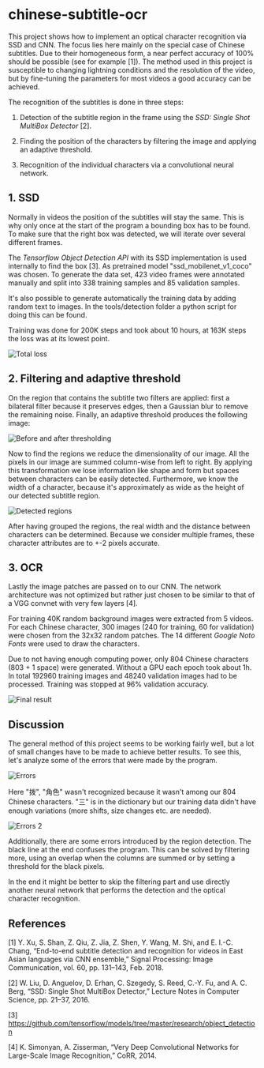 # chinese-subtitle-ocr
This project shows how to implement an optical character recognition via SSD and CNN. The focus lies here mainly on the special case of Chinese subtitles. Due to their homogeneous form, a near perfect accuracy of 100% should be possible (see for example [1]). The method used in this project is susceptible to changing lightning conditions and the resolution of the video, but by fine-tuning the parameters for most videos a good accuracy can be achieved.

The recognition of the subtitles is done in three steps:

1. Detection of the subtitle region in the frame using the *SSD: Single Shot MultiBox Detector* [2].

2. Finding the position of the characters by filtering the image and applying an adaptive threshold.

3. Recognition of the individual characters via a convolutional neural network.

## 1. SSD
Normally in videos the position of the subtitles will stay the same. This is why only once at the start of the program a bounding box has to be found. To make sure that the right box was detected, we will iterate over several different frames.

The *Tensorflow Object Detection API* with its SSD implementation is used internally to find the box [3]. As pretrained model "ssd_mobilenet_v1_coco" was chosen. To generate the data set, 423 video frames were annotated manually and split into 338 training samples and 85 validation samples.

It's also possible to generate automatically the training data by adding random text to images. In the tools/detection folder a python script for doing this can be found.

Training was done for 200K steps and took about 10 hours, at 163K steps the loss was at its lowest point.

![Total loss](https://i.imgur.com/z7fmydY.png)

## 2. Filtering and adaptive threshold
On the region that contains the subtitle two filters are applied: first a bilateral filter because it preserves edges, then a Gaussian blur to remove the remaining noise. Finally, an adaptive threshold produces the following image:

![Before and after thresholding](https://i.imgur.com/MaX9g4g.png)

Now to find the regions we reduce the dimensionality of our image. All the pixels in our image are summed column-wise from left to right. By applying this transformation we lose information like shape and form but spaces between characters can be easily detected. Furthermore, we know the width of a character, because it's approximately as wide as the height of our detected subtitle region.

![Detected regions](https://i.imgur.com/eVZNjg1.png)

After having grouped the regions, the real width and the distance between characters can be determined. Because we consider multiple frames, these character attributes are to +-2 pixels accurate.

## 3. OCR
Lastly the image patches are passed on to our CNN. The network architecture was not optimized but rather just chosen to be similar to that of a VGG convnet with very few layers [4].

For training 40K random background images were extracted from 5 videos. For each Chinese character, 300 images (240 for training, 60 for validation) were chosen from the 32x32 random patches. The 14 different *Google Noto Fonts* were used to draw the characters.

Due to not having enough computing power, only 804 Chinese characters (803 + 1 space) were generated. Without a GPU each epoch took about 1h. In total 192960 training images and 48240 validation images had to be processed. Training was stopped at 96% validation accuracy.

![Final result](https://i.imgur.com/i8uoIjC.jpg)

## Discussion
The general method of this project seems to be working fairly well, but a lot of small changes have to be made to achieve better results. To see this, let's analyze some of the errors that were made by the program.

![Errors](https://i.imgur.com/skKb6F5.png)

Here "拨", "角色" wasn't recognized because it wasn't among our 804 Chinese characters. "三" is in the dictionary but our training data didn't have enough  variations (more shifts, size changes etc. are needed).

![Errors 2](https://i.imgur.com/Xh79l68.png)

Additionally, there are some errors introduced by the region detection. The black line at the end confuses the program. This can be solved by filtering more, using an overlap when the columns are summed or by setting a threshold for the black pixels.

In the end it might be better to skip the filtering part and use directly another neural network that performs the detection and the optical character recognition.

## References
[1] Y. Xu, S. Shan, Z. Qiu, Z. Jia, Z. Shen, Y. Wang, M. Shi, and E. I.-C. Chang, “End-to-end subtitle detection and recognition for videos in East Asian languages via CNN ensemble,” Signal Processing: Image Communication, vol. 60, pp. 131–143, Feb. 2018.

[2] W. Liu, D. Anguelov, D. Erhan, C. Szegedy, S. Reed, C.-Y. Fu, and A. C. Berg, “SSD: Single Shot MultiBox Detector,” Lecture Notes in Computer Science, pp. 21–37, 2016.

[3] https://github.com/tensorflow/models/tree/master/research/object_detection

[4] K. Simonyan, A. Zisserman, “Very Deep Convolutional Networks for Large-Scale Image Recognition,” CoRR, 2014.